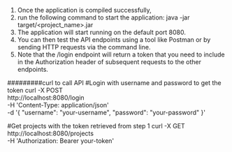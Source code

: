 1. Once the application is compiled successfully, 
2. run the following command to start the application: java -jar target/<project_name>.jar 
3. The application will start running on the default port 8080. 
4. You can then test the API endpoints using a tool like Postman or by sending HTTP requests via the command line. 
5. Note that the /login endpoint will return a token that you need to include in the Authorization header of subsequent requests to the other endpoints.


#########curl to call API
#Login with username and password to get the token
curl -X POST \
http://localhost:8080/login \
-H 'Content-Type: application/json' \
-d '{
"username": "your-username",
"password": "your-password"
}'

#Get projects with the token retrieved from step 1
curl -X GET \
http://localhost:8080/projects \
-H 'Authorization: Bearer your-token'

